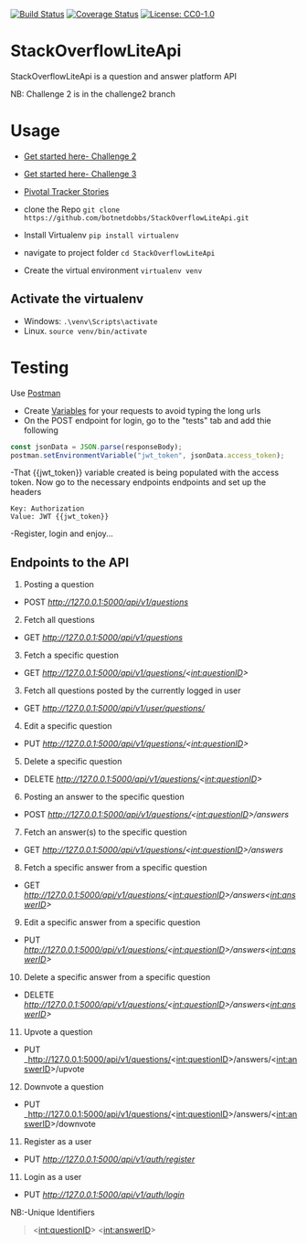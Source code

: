 [![Build Status](https://travis-ci.com/botnetdobbs/StackOverflowLiteApi.svg?branch=master&cacheBuster=1)](https://travis-ci.com/botnetdobbs/StackOverflowLiteApi)    [![Coverage Status](https://coveralls.io/repos/github/botnetdobbs/StackOverflowLiteApi/badge.svg?branch=master&cacheBuster=1)](https://coveralls.io/github/botnetdobbs/StackOverflowLiteApi?branch=master)    [![License: CC0-1.0](https://img.shields.io/badge/License-CC0%201.0-lightgrey.svg)](http://creativecommons.org/publicdomain/zero/1.0/)
# StackOverflowLiteApi
StackOverflowLiteApi is a question and answer platform API

NB: Challenge 2 is in the challenge2 branch

# Usage
- [Get started here- Challenge 2](https://zstackoverflowliteapi.herokuapp.com)
- [Get started here- Challenge 3](https://radiant-atoll-76789.herokuapp.com)
- [Pivotal Tracker Stories](https://www.pivotaltracker.com/n/projects/2190721)

- clone the Repo `git clone https://github.com/botnetdobbs/StackOverflowLiteApi.git`
- Install Virtualenv `pip install virtualenv`
- navigate to project folder `cd StackOverflowLiteApi`
- Create the virtual environment `virtualenv venv`
## Activate the virtualenv 
- Windows: `.\venv\Scripts\activate`
- Linux. `source venv/bin/activate`
# Testing
Use [Postman](https://www.getpostman.com)

- Create [Variables](http://blog.getpostman.com/2014/02/20/using-variables-inside-postman-and-collection-runner/) for your requests to avoid typing the long urls
- On the POST endpoint for login, go to the "tests" tab and add thie following
```javascript
const jsonData = JSON.parse(responseBody);
postman.setEnvironmentVariable("jwt_token", jsonData.access_token);
```
-That {{jwt_token}} variable created is being populated with the access token. Now go to the necessary endpoints endpoints and set up the headers
```
Key: Authorization
Value: JWT {{jwt_token}}
```
-Register, login and enjoy...

## Endpoints to the API
1. Posting a question
- POST _http://127.0.0.1:5000/api/v1/questions_

2. Fetch all questions
- GET _http://127.0.0.1:5000/api/v1/questions_

3. Fetch a specific question
- GET _http://127.0.0.1:5000/api/v1/questions/<<int:questionID>>_

3. Fetch all questions posted by the currently logged in user
- GET _http://127.0.0.1:5000/api/v1/user/questions/_

4. Edit a specific question
- PUT _http://127.0.0.1:5000/api/v1/questions/<<int:questionID>>_

5. Delete a specific question
- DELETE _http://127.0.0.1:5000/api/v1/questions/<<int:questionID>>_

6. Posting an answer to the specific question
- POST _http://127.0.0.1:5000/api/v1/questions/<<int:questionID>>/answers_

7. Fetch an answer(s) to the specific question
- GET _http://127.0.0.1:5000/api/v1/questions/<<int:questionID>>/answers_

8. Fetch a specific answer from a specific question
- GET _http://127.0.0.1:5000/api/v1/questions/<<int:questionID>>/answers<<int:answerID>>_

9. Edit a specific answer from a specific question
- PUT _http://127.0.0.1:5000/api/v1/questions/<<int:questionID>>/answers<<int:answerID>>_

10. Delete a specific answer from a specific question
- DELETE _http://127.0.0.1:5000/api/v1/questions/<<int:questionID>>/answers<<int:answerID>>_

11. Upvote a question
- PUT _http://127.0.0.1:5000/api/v1/questions/<<int:questionID>>/answers/<<int:answerID>>/upvote

12. Downvote a question
- PUT _http://127.0.0.1:5000/api/v1/questions/<<int:questionID>>/answers/<<int:answerID>>/downvote

11. Register as a user
- PUT _http://127.0.0.1:5000/api/v1/auth/register_

11. Login as a user
- PUT _http://127.0.0.1:5000/api/v1/auth/login_

NB:-Unique Identifiers
> <<int:questionID>>
> <<int:answerID>>


